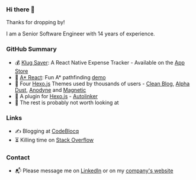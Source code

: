 ### Hi there 👋

Thanks for dropping by!

I am a Senior Software Engineer with 14 years of experience.

### GitHub Summary

- 💰  [Klug Saver](https://github.com/klugjo/klug-saver): A React Native Expense Tracker - Available on the [App Store](https://apps.apple.com/ph/app/klug-saver/id1467169332)
- 🧩  [A* React](https://github.com/klugjo/a-star-react): Fun A* pathfinding [demo](http://a-star-pathfinding.codeblocq.com/)
- 🎨  Four [Hexo.js](https://hexo.io/) Themes used by thousands of users - [Clean Blog](https://github.com/klugjo/hexo-theme-clean-blog), [Alpha Dust](https://github.com/klugjo/hexo-theme-alpha-dust), [Anodyne](https://github.com/klugjo/hexo-theme-anodyne) and [Magnetic](https://github.com/klugjo/hexo-theme-magnetic)
- 🔗  A plugin for [Hexo.js](https://hexo.io/) - [Autolinker](https://github.com/klugjo/hexo-autolinker)
- 🙈  The rest is probably not worth looking at 

### Links

- ✍️ Blogging at [CodeBlocq](https://www.codeblocq.com/)
- ⏳ Killing time on [Stack Overflow](https://stackoverflow.com/users/1595699/klugjo)

### Contact

- 📬 Please message me on [LinkedIn](https://www.linkedin.com/in/jonathanklughertz/) or on my [company's website](https://klugconnection.com/contact/)

